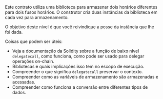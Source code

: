 Este contrato utiliza uma biblioteca para armazenar dois horários diferentes para dois
fusos horários. O construtor cria duas instâncias da biblioteca em cada vez
para armazenamento.

O objetivo deste nível é que você reivindique a posse da instância que lhe foi dada.

Coisas que podem ser úteis:
* Veja a documentação da Solidity sobre a função de baixo nível `delegatecall`,
  como funciona, como pode ser usado para delegar operações on-chain.
* Bibliotecas e quais implicações isso tem no escopo de execução.
* Compreender o que significa `delegatecall` preservar o contexto.
* Compreender como as variáveis ​​de armazenamento são armazenadas e acessadas.
* Compreender como funciona a conversão entre diferentes tipos de dados.